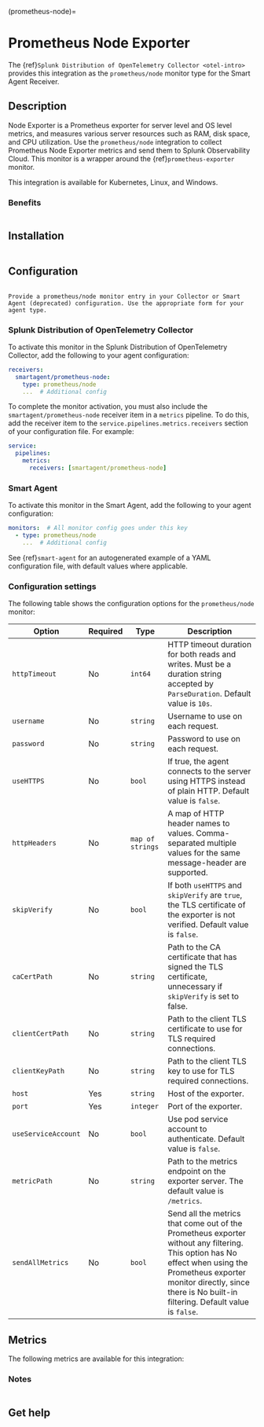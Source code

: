 (prometheus-node)=

# Prometheus Node Exporter
<meta name="description" content="Use this Splunk Observability Cloud integration for the Prometheus Node Exporter monitor. See benefits, install, configuration, and metrics">

The {ref}`Splunk Distribution of OpenTelemetry Collector <otel-intro>` provides this integration as the `prometheus/node` monitor type for the Smart Agent Receiver. 

## Description

Node Exporter is a Prometheus exporter for server level and OS level metrics, and measures various server resources such as RAM, disk space, and CPU utilization. Use the `prometheus/node` integration to collect Prometheus Node Exporter metrics and send them to Splunk Observability Cloud. This monitor is a wrapper around the {ref}`prometheus-exporter` monitor.

This integration is available for Kubernetes, Linux, and Windows.

### Benefits 

```{include} /_includes/benefits.md
```

## Installation

```{include} /_includes/collector-installation.md
```

## Configuration

```{include} /_includes/configuration.md
```

```{note}
Provide a prometheus/node monitor entry in your Collector or Smart Agent (deprecated) configuration. Use the appropriate form for your agent type.
```

### Splunk Distribution of OpenTelemetry Collector

To activate this monitor in the Splunk Distribution of OpenTelemetry Collector, add the following to your agent configuration:

```yaml
receivers:
  smartagent/prometheus-node:
    type: prometheus/node
    ...  # Additional config
```

To complete the monitor activation, you must also include the `smartagent/prometheus-node` receiver item in a `metrics` pipeline. To do this, add the receiver item to the `service.pipelines.metrics.receivers` section of your configuration file. For example:

```yaml
service:
  pipelines:
    metrics:
      receivers: [smartagent/prometheus-node]
```

### Smart Agent

To activate this monitor in the Smart Agent, add the following to your agent configuration:

```yaml
monitors:  # All monitor config goes under this key
  - type: prometheus/node
    ...  # Additional config
```

See {ref}`smart-agent` for an autogenerated example of a YAML configuration file, with default values where applicable.

### Configuration settings

The following table shows the configuration options for the `prometheus/node` monitor:

| Option | Required | Type | Description |
| --- | --- | --- | --- |
| `httpTimeout` | No | `int64` | HTTP timeout duration for both reads and writes. Must be a duration string accepted by `ParseDuration`. Default value is `10s`. |
| `username` | No | `string` | Username to use on each request. |
| `password` | No | `string` | Password to use on each request. |
| `useHTTPS` | No | `bool` | If true, the agent connects to the server using HTTPS instead of plain HTTP. Default value is `false`. |
| `httpHeaders` | No | `map of strings` | A map of HTTP header names to values. Comma-separated multiple values for the same message-header are supported. |
| `skipVerify` | No | `bool` | If both `useHTTPS` and `skipVerify` are `true`, the TLS certificate of the exporter is not verified. Default value is `false`. |
| `caCertPath` | No | `string` | Path to the CA certificate that has signed the TLS certificate, unnecessary if `skipVerify` is set to false. |
| `clientCertPath` | No | `string` | Path to the client TLS certificate to use for TLS required connections. |
| `clientKeyPath` | No | `string` | Path to the client TLS key to use for TLS required connections. |
| `host` | Yes | `string` | Host of the exporter. |
| `port` | Yes | `integer` | Port of the exporter. |
| `useServiceAccount` | No | `bool` | Use pod service account to authenticate. Default value is `false`. |
| `metricPath` | No | `string` | Path to the metrics endpoint on the exporter server. The default value is `/metrics`. |
| `sendAllMetrics` | No | `bool` | Send all the metrics that come out of the Prometheus exporter without any filtering. This option has No effect when using the Prometheus exporter monitor directly, since there is No built-in filtering. Default value is `false`. |

## Metrics

The following metrics are available for this integration:

<div class="metrics-yaml" url="https://raw.githubusercontent.com/signalfx/signalfx-agent/main/pkg/monitors/prometheus/node/metadata.yaml"></div>

### Notes

```{include} /_includes/metric-defs.md
```

## Get help

```{include} /_includes/troubleshooting.md
```
